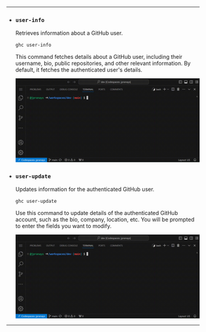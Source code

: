 
---

- ### **`user-info`**

  Retrieves information about a GitHub user.
  
  ```bash
  ghc user-info
  ```

  This command fetches details about a GitHub user, including their username, bio, public repositories, and other relevant information. By default, it fetches the authenticated user's details.

  ![ghc user-info](/gifs/user-info.gif)


- ### **`user-update`**

  Updates information for the authenticated GitHub user.
  
  ```bash
  ghc user-update
  ```

  Use this command to update details of the authenticated GitHub account, such as the bio, company, location, etc. You will be prompted to enter the fields you want to modify.

  ![ghc user-update](/gifs/user-update.gif)

---
